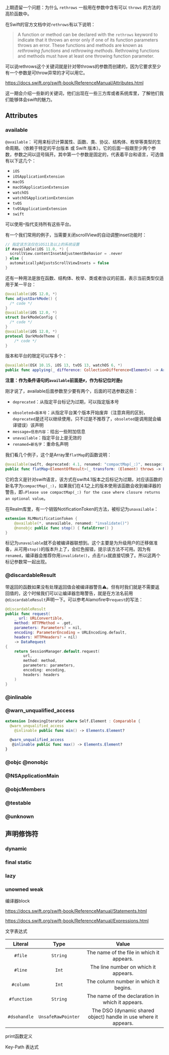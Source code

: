 上期遗留一个问题：为什么 `rethrows` 一般用在参数中含有可以 `throws` 的方法的高阶函数中。

在Swift的官方文档中对`rethrows`有以下说明：

> A function or method can be declared with the `rethrows` keyword to indicate that it throws an error only if one of its function parameters throws an error. These functions and methods are known as *rethrowing functions* and *rethrowing methods*. Rethrowing functions and methods must have at least one throwing function parameter.

可以说rethrows这个关键词就是针对带throws的参数而创建的，因为它要求至少有一个参数是可throw异常的才可以用它。

https://docs.swift.org/swift-book/ReferenceManual/Attributes.html



这一期会介绍一些新的关键词，他们出现在一些三方库或者系统库里，了解他们我们能够体会swift的魅力。

## Attributes

### available

`@available`： 可用来标识计算属性、函数、类、协议、结构体、枚举等类型的生命周期。（依赖于特定的平台版本 或 Swift 版本）。它的后面一般跟至少两个参数，参数之间以逗号隔开。其中第一个参数是固定的，代表着平台和语言，可选值有以下这几个：

- `iOS`
- `iOSApplicationExtension`
- `macOS`
- `macOSApplicationExtension`
- `watchOS`
- `watchOSApplicationExtension`
- `tvOS`
- `tvOSApplicationExtension`
- `swift`

可以使用`*`指代支持所有这些平台。

有一个我们常用的例子，当需要关闭scrollView的自动调整inset功能时：

```swift
// 指定该方法仅在iOS11及以上的系统设置
if #available(iOS 11.0, *) {
  scrollView.contentInsetAdjustmentBehavior = .never
} else {
  automaticallyAdjustsScrollViewInsets = false
}
```

还有一种用法是放在函数、结构体、枚举、类或者协议的前面，表示当前类型仅适用于某一平台：

```swift
@available(iOS 12.0, *)
func adjustDarkMode() {
  /* code */
}
@available(iOS 12.0, *)
struct DarkModeConfig {
  /* code */
}
@available(iOS 12.0, *)
protocol DarkModeTheme {
	/* code */
}
```

 版本和平台的限定可以写多个：
```swift
@available(OSX 10.15, iOS 13, tvOS 13, watchOS 6, *)
public func applying(_ difference: CollectionDifference<Element>) -> ArraySlice<Element>?
```



**注意：作为条件语句的`available`前面是`#`，作为标记位时是`@`**

刚才说了，available后面参数至少要有两个，后面的可选参数这些：

* `deprecated`：从指定平台标记为过期，可以指定版本号

- `obsoleted=版本号`：从指定平台某个版本开始废弃（注意弃用的区别，`deprecated`是还可以继续使用，只不过是不推荐了，`obsoleted`是调用就会编译错误）该声明
- `message=信息内容`：给出一些附加信息
- `unavailable`：指定平台上是无效的
- `renamed=新名字`：重命名声明



我们看几个例子，这个是Array里`flatMap`的函数说明：

```swift
@available(swift, deprecated: 4.1, renamed: "compactMap(_:)", message: "Please use compactMap(_:) for the case where closure returns an optional value")
public func flatMap<ElementOfResult>(_ transform: (Element) throws -> ElementOfResult?) rethrows -> [ElementOfResult]
```

它的含义是针对swift语言，该方式在swift4.1版本之后标记为过期，对应该函数的新名字为`compactMap(_:)`，如果我们在4.1之上的版本使用该函数会收到编译器的警告，即`⚠️Please use compactMap(_:) for the case where closure returns an optional value`。



在Realm库里，有一个销毁NotificationToken的方法，被标记为`unavailable`：

```swift
extension RLMNotificationToken {
    @available(*, unavailable, renamed: "invalidate()")
    @nonobjc public func stop() { fatalError() }
}
```

标记为`unavailable`就不会被编译器联想到。这个主要是为升级用户的迁移做准备，从可用`stop()`的版本升上了，会红色报错，提示该方法不可用。因为有`renamed`，编译器会推荐你用`invalidate()`，点击`fix`就直接切换了。所以这两个标记参数常一起出现。



### @discardableResult

带返回的函数如果没有处理返回值会被编译器警告⚠️。但有时我们就是不需要返回值的，这个时候我们可以让编译器忽略警告，就是在方法名前用`@discardableResult`声明一下。可以参考Alamofire中`request`的写法：

```swift
@discardableResult
public func request(
    _ url: URLConvertible,
    method: HTTPMethod = .get,
    parameters: Parameters? = nil,
    encoding: ParameterEncoding = URLEncoding.default,
    headers: HTTPHeaders? = nil)
    -> DataRequest
{
    return SessionManager.default.request(
        url,
        method: method,
        parameters: parameters,
        encoding: encoding,
        headers: headers
    )
}
```



### @inlinable



###  @warn_unqualified_access

```swift
extension IndexingIterator where Self.Element : Comparable {
  @warn_unqualified_access
	@inlinable public func min() -> Elements.Element?
  
  @warn_unqualified_access
   @inlinable public func max() -> Elements.Element?
}

```



###  @objc @nonobjc



### @NSApplicationMain



### @objcMembers



### @testable



### @unknown



## 声明修饰符

### dynamic



### final static



### lazy



### unowned weak



编译器block



https://docs.swift.org/swift-book/ReferenceManual/Statements.html



https://docs.swift.org/swift-book/ReferenceManual/Expressions.html

文字表达式

|   Literal    |        Type        |                            Value                             |
| :----------: | :----------------: | :----------------------------------------------------------: |
|   `#file`    |      `String`      |          The name of the file in which it appears.           |
|   `#line`    |       `Int`        |             The line number on which it appears.             |
|  `#column`   |       `Int`        |            The column number in which it begins.             |
| `#function`  |      `String`      |       The name of the declaration in which it appears.       |
| `#dsohandle` | `UnsafeRawPointer` | The DSO (dynamic shared object) handle in use where it appears. |

print函数定义





Key-Path 表达式

